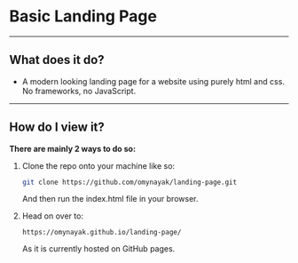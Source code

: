 # Basic Landing Page

---

## What does it do?

- A modern looking landing page for a website using purely html and css. No frameworks, no JavaScript.
---

## How do I view it?

__There are mainly 2 ways to do so:__

1. Clone the repo onto your machine like so:
    ``` bash
    git clone https://github.com/omynayak/landing-page.git
    ```
    And then run the index.html file in your browser.
3. Head on over to:
   
   ```
   https://omynayak.github.io/landing-page/
   ```
   As it is currently hosted on GitHub pages.
